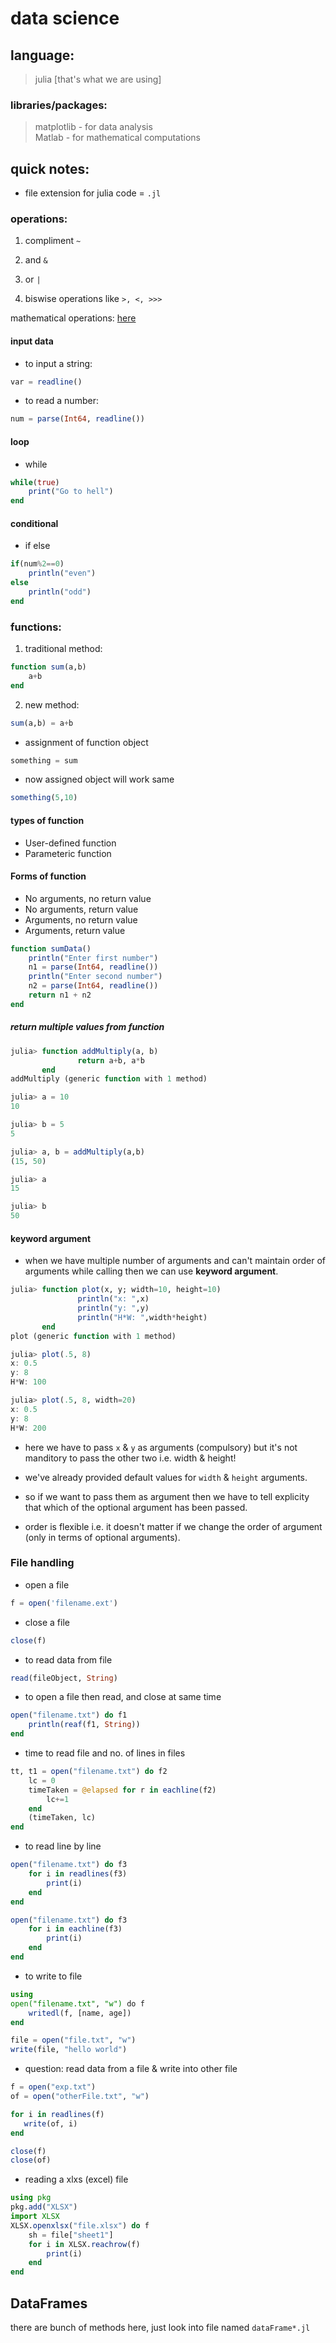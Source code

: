 # data science


## language:
> julia		[that's what we are using]


### libraries/packages:
> matplotlib	-	for data analysis    
> Matlab	-	for mathematical computations


## quick notes:

* file extension for julia code = `.jl`


###	operations:

1.	compliment `~`

2.	and 	`&`

3.	or 		`|`

4.	biswise operations like `>, <, >>>`


mathematical operations: [here](https://docs.julialang.org/en/v1/manual/mathematical-operations/)


####	input data

*	to input a string:
```julia
var = readline()
```

*	to read a number:
```julia
num = parse(Int64, readline())
```


####	loop

*	while
```julia
while(true)
	print("Go to hell")
end
```


####	conditional

*	if else
```julia
if(num%2==0)
	println("even")
else
	println("odd")
end
```


### functions:

1.	traditional method:
```julia
function sum(a,b)
	a+b
end
```

2.	new method:
```julia
sum(a,b) = a+b
```

*	assignment of function object
```julia
something = sum
```
*	now assigned object will work same
```julia
something(5,10)
```


####	types of function

*	User-defined function
*	Parameteric function


####	Forms of function

*	No arguments, no return value
*	No arguments, return value
*	Arguments, no return value
*	Arguments, return value



```julia
function sumData()
	println("Enter first number")
	n1 = parse(Int64, readline())
	println("Enter second number")
	n2 = parse(Int64, readline())	
	return n1 + n2
end
```

#####	return multiple values from function

```julia
julia> function addMultiply(a, b)
               return a+b, a*b
       end
addMultiply (generic function with 1 method)

julia> a = 10
10

julia> b = 5
5

julia> a, b = addMultiply(a,b)
(15, 50)

julia> a
15

julia> b
50
```



####	keyword argument

*	when we have multiple number of arguments and can't maintain order of arguments while calling then we can use **keyword argument**.

```julia
julia> function plot(x, y; width=10, height=10)
               println("x: ",x)
               println("y: ",y)
               println("H*W: ",width*height)
       end
plot (generic function with 1 method)

julia> plot(.5, 8)
x: 0.5
y: 8
H*W: 100

julia> plot(.5, 8, width=20)
x: 0.5
y: 8
H*W: 200
```

*	here we have to pass `x` & `y` as arguments (compulsory) but it's not manditory to pass the other two i.e. width & height!

*	we've already provided default values for `width` & `height` arguments. 

*	so if we want to pass them as argument then we have to tell explicity that which of the optional argument has been passed.

*	order is flexible i.e.	it doesn't matter if we change the order of argument (only in terms of optional arguments).

###	File handling

*	open a file

```julia
f = open('filename.ext')
```

*	close a file

```julia
close(f)
```

*	to read data from file

```julia
read(fileObject, String)
```

*	to open a file then read, and close at same time

```julia
open("filename.txt") do f1 
	println(reaf(f1, String))
end
```

*	time to read file and no. of lines in files

```julia
tt, t1 = open("filename.txt") do f2
	lc = 0
	timeTaken = @elapsed for r in eachline(f2)
		lc+=1
	end
	(timeTaken, lc)
end
```

*	to read line by line

```julia
open("filename.txt") do f3
	for i in readlines(f3)
		print(i)
	end
end
```

```julia
open("filename.txt") do f3
	for i in eachline(f3)
		print(i)
	end
end
```


*	to write to file

```julia
using 
open("filename.txt", "w") do f
	writedl(f, [name, age])
end
```

```julia
file = open("file.txt", "w")
write(file, "hello world")
```


*	question: 	read data from a file & write into other file

```julia
f = open("exp.txt")
of = open("otherFile.txt", "w")

for i in readlines(f)
   write(of, i)
end

close(f)
close(of)
```


*	reading a xlxs (excel) file

```julia
using pkg
pkg.add("XLSX")
import XLSX
XLSX.openxlsx("file.xlsx") do f
	sh = file["sheet1"]
	for i in XLSX.reachrow(f)
		print(i)
	end
end
```


##	DataFrames

there are bunch of methods here, 
just look into file named `dataFrame*.jl`




